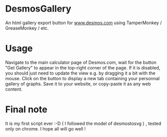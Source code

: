 # DesmosGallery
An html gallery export button for www.desmos.com using TamperMonkey / GreaseMonkey / etc.

# Usage
Navigate to the main calculator page of Desmos.com, wait for the button "Get Gallery" to appear in the top-right corner of the page. If it is disabled, you should just need to update the view e.g. by dragging it a bit with the mouse. Click on the button to display a new tab containing your personnal gallery of graphs. Save it to your website, or copy-paste it as any web content.

# Final note
It is my first script ever :-D ( I followed the model of desmostosvg ) , tested only on chrome. 
I hope all will go well ! 
